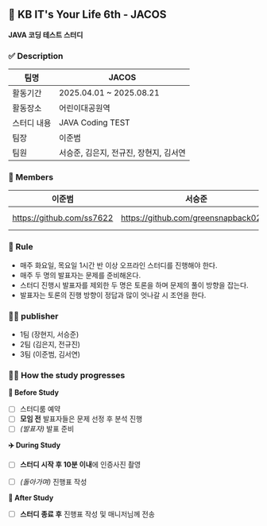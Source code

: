 ## 🌊 KB IT's Your Life 6th - JACOS
**JAVA 코딩 테스트 스터디**  

### ✅ Description
| 팀명     | JACOS              |
|--------|-------------------------|
| 활동기간   | 2025.04.01 ~ 2025.08.21 |
| 활동장소   | 어린이대공원역                 |
| 스터디 내용 | JAVA Coding TEST         |
| 팀장     | 이준범                     |
| 팀원     | 서승준, 김은지, 전규진, 장현지, 김서연           |

### 👥 Members
| 이준범                                |서승준|김은지|전규진|장현지| 김서연 |
|--------------------------------------------------------------------|-|-|----|---|---|
| https://github.com/ss7622 |https://github.com/greensnapback0229|https://github.com/Answl| https://github.com/jeonkyujin   | https://github.com/Hyunji-JANG   | https://github.com/seoyeon2001   |

### 🔖 Rule
- 매주 화요일, 목요일 1시간 반 이상 오프라인 스터디를 진행해야 한다.
- 매주 두 명의 발표자는 문제를 준비해온다.
- 스터디 진행시 발표자를 제외한 두 명은 토론을 하며 문제의 풀이 방향을 잡는다.
- 발표자는 토론의 진행 방향이 정답과 많이 엇나갈 시 조언을 한다.

### 🙋🏻 publisher
- 1팀 (장현지, 서승준)
- 2팀 (김은지, 전규진)
- 3팀 (이준범, 김서연)


### 👫🏻 How the study progresses
**🛫 Before Study**
- [ ] 스터디룸 예약
- [ ] **모임 전** 발표자들은 문제 선정 후 분석 진행
- [ ] _(발표자)_ 발표 준비

**✈️ During Study**
- [ ] **스터디 시작 후 10분 이내**에 인증사진 촬영
- [ ] _(돌아가며)_ 진행표 작성


**🛬 After Study**
- [ ] **스터디 종료 후** 진행표 작성 및 매니저님께 전송
